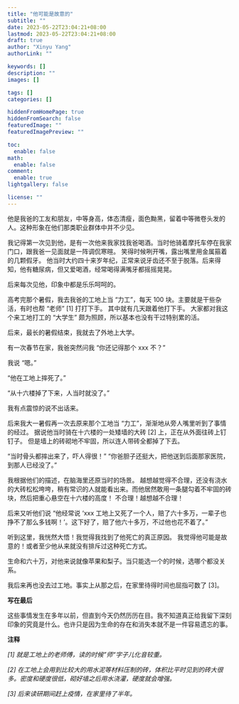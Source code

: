 ```yaml
---
title: "他可能是故意的"
subtitle: ""
date: 2023-05-22T23:04:21+08:00
lastmod: 2023-05-22T23:04:21+08:00
draft: true
author: "Xinyu Yang"
authorLink: ""

keywords: []
description: ""
images: []

tags: []
categories: []

hiddenFromHomePage: true
hiddenFromSearch: false
featuredImage: ""
featuredImagePreview: ""

toc:
  enable: false
math:
  enable: false
comment:
  enable: true
lightgallery: false

license: ""
---
```


他是我爸的工友和朋友，中等身高，体态清瘦，面色黝黑，留着中等微卷头发的人。这种形象在他们那类职业群体中并不少见。

我记得第一次见到他，是有一次他来我家找我爸喝酒。当时他骑着摩托车停在我家门口，跟我爸一见面就是一阵调侃寒暄。
笑得时候咧开嘴，露出嘴里用金属箍着的几颗假牙。
他当时大约四十来岁年纪，正常来说牙齿还不至于脱落。后来得知，他有糖尿病，但又爱喝酒，经常喝得满嘴牙都摇摇晃晃。

<!--more-->

后来每次见他，印象中都是乐乐呵呵的。

高考完那个暑假，我去我爸的工地上当 “力工”，每天 100 块。主要就是干些杂活，有时也帮 “老师” [1] 打打下手。
其中就有几天跟着他打下手。
大家都对我这个来工地打工的 “大学生” 颇为照顾，所以基本也没有干过特别累的活。

后来，最长的暑假结束，我就去了外地上大学。

有一次春节在家，我爸突然问我 “你还记得那个 xxx 不？”

我说 “嗯。”

“他在工地上摔死了。”

“从十六楼掉了下来，人当时就没了。”

我有点震惊的说不出话来。

后来我大一暑假再一次去原来那个工地当 “力工”，渐渐地从旁人嘴里听到了事情的经过。
据说他当时骑在十六楼的一处矮墙的大砖 [2] 上，正在从外面往砖上钉钉子。
但是墙上的砖砌地不牢固，所以连人带砖全都掉了下去。

“当时骨头都摔出来了，吓人得很！”
“你爸胆子还挺大，把他送到后面那家医院，到那人已经没了。”

我根据他们的描述，在脑海里还原当时的场景。
越想越觉得不合理，还没有浇水的大砖松松垮垮，稍有常识的人就能看出来。而他居然敢用一条腿勾着不牢固的砖块，然后把重心悬空在十六楼的高度！
不合理！越想越不合理！

后来又听他们说 “他经常说 ‘xxx 工地上又死了一个人，赔了六十多万，一辈子也挣不了那么多钱啊！’。这下好了，赔了他六十多万，不过他也花不着了。”

听到这里，我恍然大悟！我觉得我找到了他死亡的真正原因。
我觉得他可能是故意的！或者至少他从来就没有排斥过这种死亡方式。

生命和六十万，对他来说就像苹果和梨子。当只能选一个的时候，选哪个都没关系。

我后来再也没去过工地。事实上从那之后，在家里待得时间也屈指可数了 [3]。


**写在最后**

这些事情发生在多年以前，但直到今天仍然历历在目。我不知道真正给我留下深刻印象的究竟是什么。也许只是因为生命的存在和消失本就不是一件容易遗忘的事。


**注释**

*[1] 就是工地上的老师傅，读的时候”师“字子儿化音较重。*

*[2] 在工地上会用到比较大的用水泥等材料压制的砖，体积比平时见到的砖大很多。密度和硬度很低，砌好墙之后用水浇灌，硬度就会增强。*

*[3] 后来读研期间赶上疫情，在家里待了半年。*
